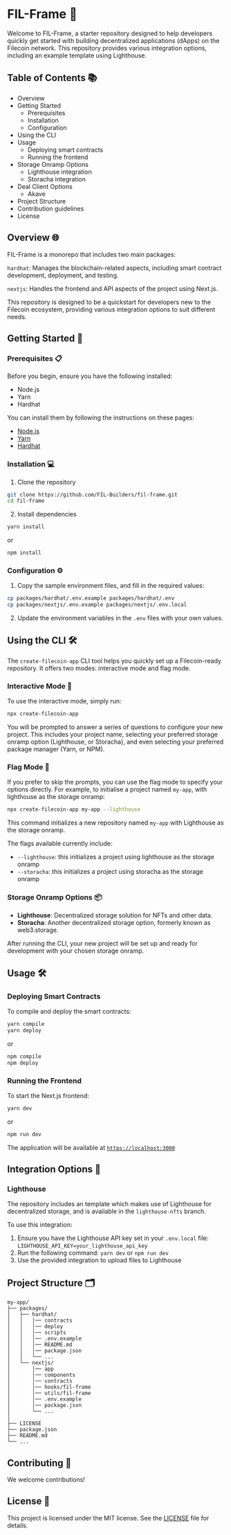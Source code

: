 # FIL-Frame  🚀

Welcome to FIL-Frame, a starter repository designed to help developers quickly get started with building decentralized applications (dApps) on the Filecoin network. This repository provides various integration options, including an example template using Lighthouse.

## Table of Contents 📚

- Overview
- Getting Started
  - Prerequisites
  - Installation
  - Configuration
- Using the CLI
- Usage
  - Deploying smart contracts
  - Running the frontend
- Storage Onramp Options
  - Lighthouse integration
  - Storacha integration
- Deal Client Options
  - Akave
- Project Structure
- Contribution guidelines
- License

## Overview 🌐

FIL-Frame is a monorepo that includes two main packages:

`hardhat`: Manages the blockchain-related aspects, including smart contract development, deployment, and testing.

`nextjs`: Handles the frontend and API aspects of the project using Next.js.

This repository is designed to be a quickstart for developers new to the Filecoin ecosystem, providing various integration options to suit different needs.

## Getting Started 🚀

### Prerequisites 📋

Before you begin, ensure you have the following installed:

- Node.js
- Yarn
- Hardhat

You can install them by following the instructions on these pages:

- [Node.js](https://nodejs.org/en/download/package-manager)
- [Yarn](https://yarnpkg.com/getting-started/install)
- [Hardhat](https://hardhat.org/hardhat-runner/docs/getting-started#installation)

### Installation 💻

1. Clone the repository

```bash
git clone https://github.com/FIL-Builders/fil-frame.git
cd fil-frame 
```

2. Install dependencies

```bash
yarn install
```

or

```bash
npm install
```

### Configuration ⚙️

1. Copy the sample environment files, and fill in the required values:

```bash
cp packages/hardhat/.env.example packages/hardhat/.env
cp packages/nextjs/.env.example packages/nextjs/.env.local
```

2. Update the environment variables in the `.env` files with your own values.

## Using the CLI 🛠️

The `create-filecoin-app` CLI tool helps you quickly set up a Filecoin-ready repository. It offers two modes: interactive mode and flag mode.

### Interactive Mode 🧩

To use the interactive mode, simply run:

```bash
npx create-filecoin-app
```

You will be prompted to answer a series of questions to configure your new project. This includes your project name, selecting your preferred storage onramp option (Lighthouse, or Storacha), and even selecting your preferred package manager (Yarn, or NPM).

### Flag Mode 🚩

If you prefer to skip the prompts, you can use the flag mode to specify your options directly. For example, to initialise a project named `my-app`, with lighthouse as the storage onramp:

```bash
npx create-filecoin-app my-app --lighthouse
```

This command initializes a new repository named `my-app` with Lighthouse as the storage onramp.

The flags available currently include:

- `--lighthouse`: this initializes a project using lighthouse as the storage onramp
- `--storacha`: this initializes a project using storacha as the storage onramp

### Storage Onramp Options 📦

- **Lighthouse**: Decentralized storage solution for NFTs and other data.
- **Storacha**: Another decentralized storage option, formerly known as web3.storage.

After running the CLI, your new project will be set up and ready for development with your chosen storage onramp.

## Usage 🛠️

### Deploying Smart Contracts

To compile and deploy the smart contracts:

```bash
yarn compile
yarn deploy
```

or

```bash
npm compile
npm deploy
```

### Running the Frontend

To start the Next.js frontend:

```bash
yarn dev
```

or

```bash
npm run dev
```

The application will be available at
[`https://localhost:3000`](https://localhost:3000)

## Integration Options 🔌

### Lighthouse

The repository includes an template which makes use of Lighthouse for decentralized storage, and is available in the `lighthouse-nfts` branch.

To use this integration:

1. Ensure you have the Lighthouse API key set in your `.env.local` file:
`LIGHTHOUSE_API_KEY=your_lighthouse_api_key`
2. Run the following command:
`yarn dev` or `npm run dev`
3. Use the provided integration to upload files to Lighthouse

## Project Structure 🗂️

```
my-app/
├── packages/
│   ├── hardhat/
│   │   │── contracts
│   │   │── deploy
│   │   │── scripts
│   │   │── .env.example
│   │   │── README.md
│   │   │── package.json
│   │   └── ...
│   └── nextjs/
│       │── app
│       │── components
│       │── contracts
│       │── hooks/fil-frame
│       │── utils/fil-frame
│       │── .env.example
│       │── package.json
│       └── ...
│   
├── LICENSE
├── package.json
├── README.md
└── ...
```

## Contributing 🤝

We welcome contributions!

## License 📄

This project is licensed under the MIT license. See the [LICENSE](./LICENSE) file for details.
